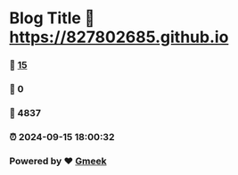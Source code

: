 # Blog Title :link: https://827802685.github.io 
### :page_facing_up: [15](https://827802685.github.io/tag.html) 
### :speech_balloon: 0 
### :hibiscus: 4837 
### :alarm_clock: 2024-09-15 18:00:32 
### Powered by :heart: [Gmeek](https://github.com/Meekdai/Gmeek)
